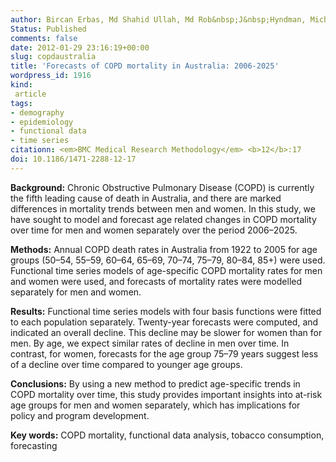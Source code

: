 ```yaml
---
author: Bircan Erbas, Md Shahid Ullah, Md Rob&nbsp;J&nbsp;Hyndman, Michelle Scollo, Michael Abramson
Status: Published
comments: false
date: 2012-01-29 23:16:19+00:00
slug: copdaustralia
title: 'Forecasts of COPD mortality in Australia: 2006-2025'
wordpress_id: 1916
kind:
 article
tags:
- demography
- epidemiology
- functional data
- time series
citationn: <em>BMC Medical Research Methodology</em> <b>12</b>:17
doi: 10.1186/1471-2288-12-17
---
```


**Background:** Chronic Obstructive Pulmonary Disease (COPD) is currently the fifth leading cause of death in Australia, and there are marked differences in mortality trends between men and women. In this study, we have sought to model and forecast age related changes in COPD mortality over time for men and women separately over the period 2006–2025.

**Methods:** Annual COPD death rates in Australia from 1922 to 2005 for age groups (50–54, 55–59, 60–64, 65–69, 70–74, 75–79, 80–84, 85+) were used. Functional time series models of age-specific COPD mortality rates for men and women were used, and forecasts of mortality rates were modelled separately for men and women.

**Results:** Functional time series models with four basis functions were fitted to each population separately. Twenty-year forecasts were computed, and indicated an overall decline. This decline may be slower for women than for men. By age, we expect similar rates of decline in men over time. In contrast, for women, forecasts for the age group 75–79 years suggest less of a decline over time compared to younger age groups.

**Conclusions:** By using a new method to predict age-specific trends in COPD mortality over time, this study provides important insights into at-risk age groups for men and women separately, which has implications for policy and program development.

**Key words:** COPD mortality, functional data analysis, tobacco consumption, forecasting


